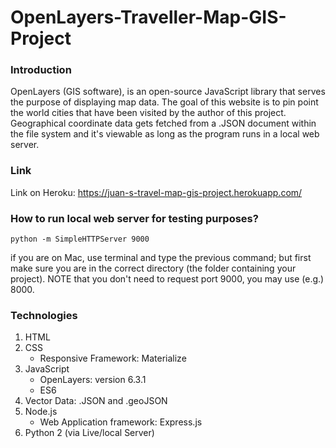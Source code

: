 # OpenLayers-Traveller-Map-GIS-Project

### Introduction

OpenLayers (GIS software), is an open-source JavaScript library that serves the
purpose of displaying map data. The goal of this website is to pin point the world
cities that have been visited by the author of this project. Geographical coordinate 
data gets fetched from a .JSON document within the file system and it's viewable as 
long as the program runs in a local web server.

### Link
Link on Heroku: https://juan-s-travel-map-gis-project.herokuapp.com/

### How to run local web server for testing purposes?

`python -m SimpleHTTPServer 9000`

if you are on Mac, use terminal and type the previous command; but first 
make sure you are in the correct directory (the folder containing your project).
NOTE that you don't need to request port 9000, you may use (e.g.) 8000.

### Technologies

1. HTML
2. CSS
   * Responsive Framework: Materialize
3. JavaScript
   * OpenLayers: version 6.3.1
   * ES6
4. Vector Data: .JSON and .geoJSON
5. Node.js
   * Web Application framework: Express.js
5. Python 2 (via Live/local Server)
